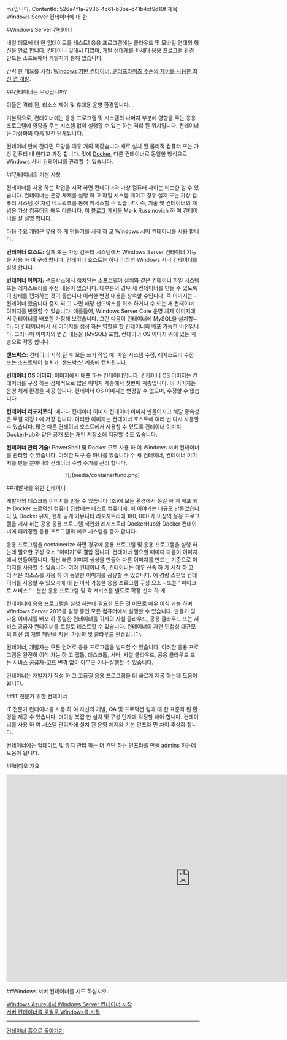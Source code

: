 ms입니다. ContentId: 526e4f1a-2936-4c61-b3be-d41b4cf9d10f
제목: Windows Server 컨테이너에 대 한

#Windows Server 컨테이너

내일 데모에 대 한 업데이트를 테스트!
응용 프로그램에는 클라우드 및 모바일 연대의 혁신을 연료 합니다.
컨테이너 및에서 더없이, 개발 생태계를 차세대 응용 프로그램 환경 만드는 소프트웨어 개발자가 통해 있습니다.

간략 한 개요를 시청: [Windows 기반 컨테이너: 엔터프라이즈 수준의 제어를 사용한 최신 앱 개발](https://youtu.be/Ryx3o0rD5lY).

##컨테이너는 무엇입니까?

이들은 격리 된, 리소스 제어 및 휴대용 운영 환경입니다.

기본적으로, 컨테이너에는 응용 프로그램 및 시스템의 나머지 부분에 영향을 주는 응용 프로그램에 영향을 주는 시스템 없이 실행할 수 있는 하는 격리 된 위치입니다.
컨테이너는 가상화의 다음 발전 단계입니다.

컨테이너 안에 한다면 모양을 매우 거의 똑같습니다 새로 설치 된 물리적 컴퓨터 또는 가상 컴퓨터 내 한다고 가정 합니다.
및에 [Docker](https://www.docker.com/), 다른 컨테이너로 동일한 방식으로 Windows 서버 컨테이너를 관리할 수 있습니다.

##컨테이너의 기본 사항

컨테이너를 사용 하는 작업을 시작 하면 컨테이너와 가상 컴퓨터 사이는 비슷한 알 수 있습니다.
컨테이너는 운영 체제를 실행 하 고 파일 시스템 개이고 경우 실제 또는 가상 컴퓨터 시스템 것 처럼 네트워크를 통해 액세스할 수 있습니다.
즉, 기술 및 컨테이너의 개념은 가상 컴퓨터의 매우 다릅니다.
[이 블로그 게시물](http://azure.microsoft.com/blog/2015/08/17/containers-docker-windows-and-trends/) Mark Russinovich 하 여 컨테이너를 잘 설명 합니다.

다음 주요 개념은 유용 하 게 만들기를 시작 하 고 Windows 서버 컨테이너를 사용 합니다.

**컨테이너 호스트:** 실제 또는 가상 컴퓨터 시스템에서 Windows Server 컨테이너 기능을 사용 하 여 구성 합니다.
컨테이너 호스트는 하나 이상의 Windows 서버 컨테이너를 실행 합니다.

**컨테이너 이미지:** 샌드박스에서 캡처된는 소프트웨어 설치와 같은 컨테이너 파일 시스템 또는 레지스트리를 수정 내용이 있습니다.
대부분의 경우 새 컨테이너를 만들 수 있도록이 상태를 캡처하는 것이 좋습니다 이러한 변경 내용을 상속할 수입니다.
즉 이미지는 – 컨테이너 있습니다 중지 되 고 나면 해당 샌드박스를 취소 하거나 수 또는 새 컨테이너 이미지를 변환할 수 있습니다.
예를들어, Windows Server Core 운영 체제 이미지에서 컨테이너를 배포한 가정해 보겠습니다.
그런 다음이 컨테이너에 MySQL을 설치합니다.
이 컨테이너에서 새 이미지를 생성 하는 역할을 할 컨테이너의 배포 가능한 버전입니다.
그러나이 이미지의 변경 내용을 (MySQL) 포함, 컨테이너 OS 이미지 위에 있는 계층으로 작동 합니다.

**샌드박스:** 컨테이너 시작 된 후 모든 쓰기 작업 예: 파일 시스템 수정, 레지스트리 수정 또는 소프트웨어 설치가 '샌드박스' 계층에 캡처됩니다.

**컨테이너 OS 이미지:** 이미지에서 배포 하는 컨테이너입니다.
컨테이너 OS 이미지는 컨테이너를 구성 하는 잠재적으로 많은 이미지 계층에서 첫번째 계층입니다.
이 이미지는 운영 체제 환경을 제공 합니다.
컨테이너 OS 이미지는 변경할 수 없으며, 수정할 수 없습니다.

**컨테이너 리포지토리:** 때마다 컨테이너 이미지 컨테이너 이미지 만들어지고 해당 종속성은 로컬 저장소에 저장 됩니다.
이러한 이미지는 컨테이너 호스트에 여러 번 다시 사용할 수 있습니다.
많은 다른 컨테이너 호스트에서 사용할 수 있도록 컨테이너 이미지 DockerHub와 같은 공개 또는 개인 저장소에 저장할 수도 있습니다.

**컨테이너 관리 기술:** PowerShell 및 Docker 모두 사용 하 여 Windows 서버 컨테이너를 관리할 수 있습니다.
이러한 도구 중 하나를 있습니다 수 새 컨테이너, 컨테이너 이미지를 만들 뿐아니라 컨테이너 수명 주기를 관리 합니다.

<center>![](media/containerfund.png)</center>

##개발자를 위한 컨테이너

개발자의 데스크톱 이미지를 만들 수 있습니다 (초)에 모든 환경에서 동일 하 게 배포 되는 Docker 프로덕션 컴퓨터 집합에는 테스트 컴퓨터에.
이 이야기는 대규모 만들었습니다 및 Docker 유지, 현재 공개 커뮤니티 리포지토리에 180, 000 개 이상의 응용 프로그램을 게시 하는 공용 응용 프로그램 색인화 레지스트리 DockerHub와 Docker 컨테이너에 패키징된 응용 프로그램의 에코 시스템을 증가 합니다.

응용 프로그램을 containerize 하면 경우에 응용 프로그램 및 응용 프로그램을 실행 하는데 필요한 구성 요소 "이미지"로 결합 됩니다.
컨테이너 필요할 때마다 다음이 이미지에서 만들어집니다.
훨씬 빠른 이미지 생성을 만들어 다른 이미지를 만드는 기준으로 이미지를 사용할 수 있습니다.
여러 컨테이너 즉, 컨테이너는 매우 신속 하 게 시작 하 고 더 적은 리소스를 사용 하 여 동일한 이미지를 공유할 수 있습니다.
예 경량 스핀업 컨테이너를 사용할 수 있으며에 대 한 이식 가능한 응용 프로그램 구성 요소 – 또는 ' 마이크로 서비스 ' – 분산 응용 프로그램 및 각 서비스를 별도로 확장 신속 하 게.

컨테이너에 응용 프로그램을 실행 하는데 필요한 모든 것 이므로 매우 이식 가능 하며 Windows Server 2016를 실행 중인 모든 컴퓨터에서 실행할 수 있습니다.
만들기 및 다음 이미지를 배포 하 동일한 컨테이너를 귀사의 사설 클라우드, 공용 클라우드 또는 서비스 공급자 컨테이너를 로컬로 테스트할 수 있습니다.
컨테이너의 자연 민첩성 대규모의 최신 앱 개발 패턴을 지원, 가상화 및 클라우드 환경입니다.

컨테이너, 개발자는 모든 언어로 응용 프로그램을 빌드할 수 있습니다.
이러한 응용 프로그램은 완전히 이식 가능 하 고 랩톱, 데스크톱, 서버, 사설 클라우드, 공용 클라우드 또는 서비스 공급자-코드 변경 없이 아무곳 이나-실행할 수 있습니다.

컨테이너는 개발자가 작성 하 고 고품질 응용 프로그램을 더 빠르게 제공 하는데 도움이 됩니다.

##IT 전문가 위한 컨테이너

IT 전문가 컨테이너를 사용 하 여 자신의 개발, QA 및 프로덕션 팀에 대 한 표준화 된 환경을 제공 수 있습니다.
더이상 복잡 한 설치 및 구성 단계에 걱정할 해야 합니다.
컨테이너를 사용 하 여 시스템 관리자에 설치 된 운영 체제와 기본 인프라 먼 차이 추상화 합니다.

컨테이너에는 업데이트 및 유지 관리 하는 더 간단 하는 인프라를 만들 admins 하는데 도움이 됩니다.

##비디오 개요

<iframe src="https://channel9.msdn.com/Blogs/containers/Containers-101-with-Microsoft-and-Docker/player" width="960" height="540" allowFullScreen="true" frameBorder="0" scrolling="no"></iframe>


##Windows 서버 컨테이너를 시도 하십시오.

[Windows Azure에서 Windows Server 컨테이너 시작](../quick_start/azure_setup.md)  
[서버 컨테이너를 로컬로 Windows를 시작](../quick_start/container_setup.md)

-------------------

[컨테이너 홈으로 돌아가기](../containers_welcome.md)




